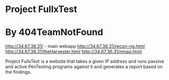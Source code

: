 # Project FullxTest
# By 404TeamNotFound

http://34.67.36.31/ - main webapp
http://34.67.36.31/recon-ng.html
http://34.67.36.31/theHarvester.html
http://34.67.36.31/nmap.html

Project FullxTest is a website that takes a given IP address and runs passive and active PenTesting programs against it and generates a report based on the findings.
